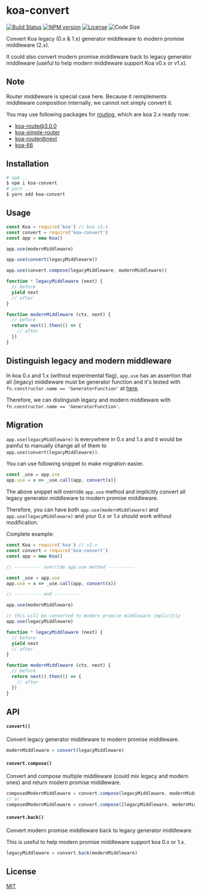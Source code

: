 # koa-convert

[![Build Status][travis-img]][travis-url]
[![NPM version][npm-badge]][npm-url]
[![License][license-badge]][license-url]
![Code Size][code-size-badge]

<!-- [![Coverage Status][coverage-img]][coverage-url] -->

<!-- ***************** -->

[travis-img]: https://travis-ci.org/koajs/convert.svg?branch=master
[travis-url]: https://travis-ci.org/koajs/convert

<!-- 
  WAIT FOR ACCESS 
  [coverage-img]: https://coveralls.io/repos/github/koajs/convert/badge.svg?branch=master
  [coverage-url]: https://coveralls.io/github/koajs/convert?branch=master
-->

[npm-badge]: https://img.shields.io/npm/v/koa-better-request-id.svg?style=flat
[npm-url]: https://www.npmjs.com/package/koa-better-request-id
[license-badge]: https://img.shields.io/badge/license-MIT-green.svg?style=flat-square
[license-url]: https://github.com/koajs/koa-convert/blob/master/LICENSE
[code-size-badge]: https://img.shields.io/github/languages/code-size/koajs/koa-convert

<!-- ***************** -->

Convert Koa legacy (0.x & 1.x) generator middleware to modern promise middleware (2.x).

It could also convert modern promise middleware back to legacy generator middleware (useful to help modern middleware support Koa v0.x or v1.x).

## Note

Router middleware is special case here. Because it reimplements middleware composition internally, we cannot not simply convert it.

You may use following packages for [routing](https://github.com/koajs/koa/wiki#routing-and-mounting), which are koa 2.x ready now:

* [koa-route@3.0.0](https://github.com/koajs/route/tree/next)
* [koa-simple-router](https://github.com/gyson/koa-simple-router)
* [koa-router@next](https://github.com/alexmingoia/koa-router/tree/master)
* [koa-66](https://github.com/menems/koa-66)

## Installation

```bash
# npm ..
$ npm i koa-convert
# yarn ..
$ yarn add koa-convert
```

## Usage

```js
const Koa = require('koa') // koa v2.x
const convert = require('koa-convert')
const app = new Koa()

app.use(modernMiddleware)

app.use(convert(legacyMiddleware))

app.use(convert.compose(legacyMiddleware, modernMiddleware))

function * legacyMiddleware (next) {
  // before
  yield next
  // after
}

function modernMiddleware (ctx, next) {
  // before
  return next().then(() => {
    // after
  })
}
```

## Distinguish legacy and modern middleware

In koa 0.x and 1.x (without experimental flag), `app.use` has an assertion that all (legacy) middleware must be generator function and it's tested with `fn.constructor.name == 'GeneratorFunction'` at [here](https://github.com/koajs/koa/blob/7fe29d92f1e826d9ce36029e1b9263b94cba8a7c/lib/application.js#L105).

Therefore, we can distinguish legacy and modern middleware with `fn.constructor.name == 'GeneratorFunction'`.

## Migration

`app.use(legacyMiddleware)` is everywhere in 0.x and 1.x and it would be painful to manually change all of them to `app.use(convert(legacyMiddleware))`.

You can use following snippet to make migration easier.

```js
const _use = app.use
app.use = x => _use.call(app, convert(x))
```

The above snippet will override `app.use` method and implicitly convert all legacy generator middleware to modern promise middleware.

Therefore, you can have both `app.use(modernMiddleware)` and `app.use(legacyMiddleware)` and your 0.x or 1.x should work without modification.

Complete example:

```js
const Koa = require('koa') // v2.x
const convert = require('koa-convert')
const app = new Koa()

// ---------- override app.use method ----------

const _use = app.use
app.use = x => _use.call(app, convert(x))

// ---------- end ----------

app.use(modernMiddleware)

// this will be converted to modern promise middleware implicitly
app.use(legacyMiddleware)

function * legacyMiddleware (next) {
  // before
  yield next
  // after
}

function modernMiddleware (ctx, next) {
  // before
  return next().then(() => {
    // after
  })
}
```

## API

#### `convert()`

Convert legacy generator middleware to modern promise middleware.

```js
modernMiddleware = convert(legacyMiddleware)
```

#### `convert.compose()`

Convert and compose multiple middleware (could mix legacy and modern ones) and return modern promise middleware.

```js
composedModernMiddleware = convert.compose(legacyMiddleware, modernMiddleware)
// or
composedModernMiddleware = convert.compose([legacyMiddleware, modernMiddleware])
```

#### `convert.back()`

Convert modern promise middleware back to legacy generator middleware.

This is useful to help modern promise middleware support koa 0.x or 1.x.

```js
legacyMiddleware = convert.back(modernMiddleware)
```

## License

[MIT](LICENSE)
